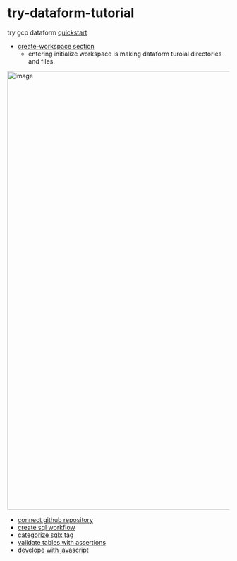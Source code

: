 # try-dataform-tutorial
try gcp dataform [quickstart](https://cloud.google.com/dataform/docs/quickstart-create-workflow)

* [create-workspace section](https://cloud.google.com/dataform/docs/quickstart-create-workflow#create-workspace)
  * entering initialize workspace is making dataform turoial directories and files.
<img width="995" alt="image" src="https://user-images.githubusercontent.com/53423344/209895320-7ff63f96-3e12-449f-8790-cf286b269eb5.png">

* [connect github repository](https://cloud.google.com/dataform/docs/connect-repository)
* [create sql workflow](https://cloud.google.com/dataform/docs/sql-workflows)
* [categorize sqlx tag](https://cloud.google.com/dataform/docs/tags)
* [validate tables with assertions](https://cloud.google.com/dataform/docs/assertions)
* [develope with javascript](https://cloud.google.com/dataform/docs/develop-workflows-js)
